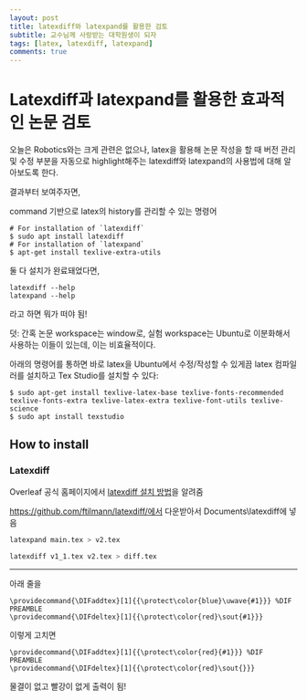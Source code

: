 ```yaml
---
layout: post
title: latexdiff와 latexpand를 활용한 검토
subtitle: 교수님께 사랑받는 대학원생이 되자
tags: [latex, latexdiff, latexpand]
comments: true
---
```


# Latexdiff과 latexpand를 활용한 효과적인 논문 검토

오늘은 Robotics와는 크게 관련은 없으나, latex을 활용해 논문 작성을 할 때 버전 관리 및 수정 부분을 자동으로 highlight해주는 latexdiff와 latexpand의 사용법에 대해 알아보도록 한다.

결과부터 보여주자면,

command 기반으로 latex의 history를 관리할 수 있는 명령어

```
# For installation of `latexdiff`
$ sudo apt install latexdiff
# For installation of `latexpand`
$ apt-get install texlive-extra-utils
```

둘 다 설치가 완료돼었다면, 
```
latexdiff --help
latexpand --help
```
라고 하면 뭐가 떠야 됨!

덧: 간혹 논문 workspace는 window로, 실험 workspace는 Ubuntu로 이분화해서 사용하는 이들이 있는데, 이는 비효율적이다.

아래의 명령어를 통하면 바로 latex을 Ubuntu에서 수정/작성할 수 있게끔 latex 컴파일러를 설치하고 Tex Studio를 설치할 수 있다:

```
$ sudo apt-get install texlive-latex-base texlive-fonts-recommended texlive-fonts-extra texlive-latex-extra texlive-font-utils texlive-science
$ sudo apt install texstudio
```


## How to install

### Latexdiff

Overleaf 공식 홈페이지에서 [latexdiff 설치 방법](https://www.overleaf.com/learn/latex/Articles/Using_Latexdiff_For_Marking_Changes_To_Tex_Documents)을 알려줌

https://github.com/ftilmann/latexdiff/에서 다운받아서 Documents\latexdiff에 넣음


```bash
latexpand main.tex > v2.tex
```

```bash
latexdiff v1_1.tex v2.tex > diff.tex
```
---
아래 줄을 
```
\providecommand{\DIFaddtex}[1]{{\protect\color{blue}\uwave{#1}}} %DIF PREAMBLE
\providecommand{\DIFdeltex}[1]{{\protect\color{red}\sout{#1}}}                  
```

이렇게 고치면

```
\providecommand{\DIFaddtex}[1]{{\protect\color{red}{#1}}} %DIF PREAMBLE
\providecommand{\DIFdeltex}[1]{{\protect\color{red}\sout{}}}                 
```

물결이 없고 빨강이 없게 출력이 됨!

